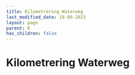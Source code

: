 ```yaml
---
title: Kilometrering Waterweg
last_modified_date: 19-09-2023
layout: page
parent: K
has_children: false
---
```


Kilometrering Waterweg
======================

